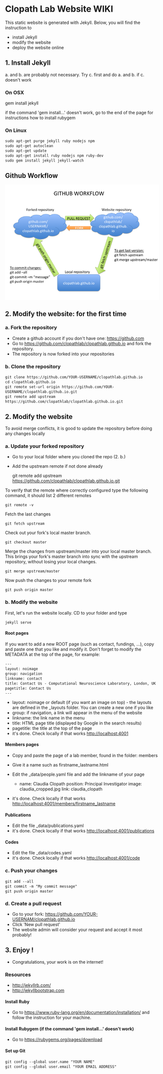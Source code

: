 # Clopath Lab Website WIKI

This static website is generated with Jekyll. Below, you will find the instruction to 
* install Jekyll
* modify the website
* deploy the website online

## 1. Install Jekyll

a. and b. are probably not necessary. Try c. first and do a. and b. if c. doesn't work

### On OSX

   gem install jekyll

if the command 'gem install...' doesn't work, go to the end of the page for instructions how to install rubygem
    
### On Linux

    sudo apt-get purge jekyll ruby nodejs npm
    sudo apt-get autoclean
    sudo apt-get update
    sudo apt-get install ruby nodejs npm ruby-dev
    sudo gem install jekyll jekyll-watch


## Github Workflow

![alt text](assets/images/gitworkflow.png)

## 2. Modify the website: for the first time

### a. Fork the repository
- Create a github account if you don't have one: <https://github.com>
- Go to <https://github.com/clopathlab/clopathlab.github.io> and fork the repository.
- The repository is now forked into your repositories

### b. Clone the repository
    git clone https://github.com/YOUR-USERNAME/clopathlab.github.io
    cd clopathlab.github.io
    git remote set-url origin https://github.com/YOUR-USERNAME/clopathlab.github.io.git
    git remote add upstream https://github.com/clopathlab/clopathlab.github.io.git

## 2. Modify the website
To avoid merge conflicts, it is good to update the repository before doing any changes locally

### a. Update your forked repository
- Go to your local folder where you cloned the repo (2. b.) 
- Add the upstream remote if not done already

    git remote add upstream https://github.com/clopathlab/clopathlab.github.io.git
    
To verify that the remote where correctly configured type the following command, it should list 2 different 
remotes
    
    git remote -v

Fetch the last changes

    git fetch upstream
    
Check out your fork's local master branch.

    git checkout master
    
Merge the changes from upstream/master into your local master branch. This brings your fork's master branch into sync 
with the upstream repository, without losing your local changes.

    git merge upstream/master
    
Now push the changes to your remote fork

    git push origin master

### b. Modify the website
First, let's run the website locally. CD to your folder and type

    jekyll serve    
 
#### Root pages
If you want to add a new ROOT page (such as contact, fundings, ...), copy and paste one that you like and modify it.
Don't forget to modify the METADATA at the top of the page, for example:

    ---
    layout: noimage
    group: navigation
    linkname: contact
    title: Contact Us - Computational Neuroscience Laboratory, London, UK
    pagetitle: Contact Us
    ---
    
- layout: noimage or default (if you want an image on top) - the layouts are defined in the _layouts folder. 
You can create a new one if you like
- group: if navigation, a link will appear in the menu of the website
- linkname: the link name in the menu
- title: HTML page title (displayed by Google in the search results)
- pagetitle: the title at the top of the page
- it's done. Check locally if that works <http://localhost:4001>

#### Members pages
- Copy and paste the page of a lab member, found in the folder: members
- Give it a name such as firstname_lastname.html
- Edit the _data/people.yaml file and add the linkname of your page

    - name: Claudia Clopath 
      position: Principal Investigator 
      image: claudia_cropped.jpg
      link: claudia_clopath
      
- it's done. Check locally if that works <http://localhost:4001/members/firstname_lastname>

#### Publications
- Edit the file _data/publications.yaml
- it's done. Check locally if that works <http://localhost:4001/publications>

#### Codes
- Edit the file _data/codes.yaml
- it's done. Check locally if that works <http://localhost:4001/code>

### c. Push your changes
    git add --all
    git commit -m "My commit message"
    git push origin master
    
### d. Create a pull request
- Go to your fork: https://github.com/YOUR-USERNAM/clopathlab.github.io
- Click 'New pull request'
- The website admin will consider your request and accept it most probably!

## 3. Enjoy !
- Congratulations, your work is on the internet!


### Resources
- <http://jekyllrb.com/>
- <http://jekyllbootstrap.com>

#### Install Ruby 
- Go to <https://www.ruby-lang.org/en/documentation/installation/> and follow the instruction for your machine.
   
#### Install Rubygem (if the command 'gem install...' doesn't work)
- Go to <https://rubygems.org/pages/download>

#### Set up Git
    git config --global user.name "YOUR NAME"
    git config --global user.email "YOUR EMAIL ADDRESS"   
    